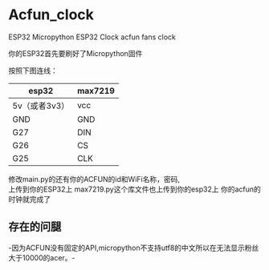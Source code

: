 # Acfun_clock
ESP32 Micropython ESP32 Clock acfun fans clock


你的ESP32首先要刷好了Micropython固件


按照下图连线：  

|esp32 |    max7219  |
|----|----|
|5v（或者3v3）| vcc|  
|GND   |GND|  
|G27   |DIN|  
|G26  |CS|  
|G25| CLK|  


修改main.py的还有你的ACFUN的id和WiFi名称，密码,  
上传到你的ESP32上
max7219.py这个库文件也上传到你的esp32上
你的acfun的时钟就完成了

## 存在的问腿
-因为ACFUN没有固定的API,micropython不支持utf8的中文所以在无法显示粉丝大于10000的acer。-
